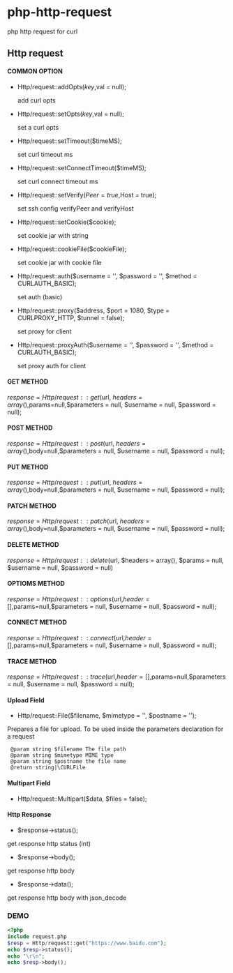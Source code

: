 # php-http-request
php http request for curl

## Http request

#### COMMON OPTION

* Http/request::addOpts($key,$val = null);

  add curl opts

* Http/request::setOpts($key,$val = null);

  set a curl opts

* Http/request::setTimeout($timeMS);

  set curl timeout ms

* Http/request::setConnectTimeout($timeMS);

  set curl connect timeout ms
  
* Http/request::setVerify($Peer = true,$Host = true);

    set ssh config verifyPeer and verifyHost

* Http/request::setCookie($cookie);

   set cookie jar with string
   
* Http/request::cookieFile($cookieFile);

  set cookie jar with cookie file

* Http/request::auth($username = '', $password = '', $method = CURLAUTH_BASIC);

  set auth (basic)

* Http/request::proxy($address, $port = 1080, $type = CURLPROXY_HTTP, $tunnel = false);

  set proxy for client
 
* Http/request::proxyAuth($username = '', $password = '', $method = CURLAUTH_BASIC);

  set proxy auth for client

#### GET METHOD

$response = Http/request::get($url, $headers = array(),$params=null,$parameters = null, $username = null, $password = null);

#### POST METHOD

$response = Http/request::post($url, $headers = array(),$body=null,$parameters = null, $username = null, $password = null);

#### PUT METHOD

$response = Http/request::put($url, $headers = array(),$body=null,$parameters = null, $username = null, $password = null);

#### PATCH METHOD

$response = Http/request::patch($url, $headers = array(),$body=null,$parameters = null, $username = null, $password = null);

#### DELETE METHOD

$response = Http/request::delete($url, $headers = array(), $params = null, $username = null, $password = null)

#### OPTIOMS METHOD

$response = Http/request::options($url,$header=[],$params=null,$parameters = null, $username = null, $password = null);

#### CONNECT METHOD

$response = Http/request::connect($url,$header=[],$params=null,$parameters = null, $username = null, $password = null);

#### TRACE METHOD

$response = Http/request::trace($url,$header=[],$params=null,$parameters = null, $username = null, $password = null);

#### Upload Field

* Http/request::File($filename, $mimetype = '', $postname = '');

Prepares a file for upload. To be used inside the parameters declaration for a request

     @param string $filename The file path
     @param string $mimetype MIME type
     @param string $postname the file name
     @return string|\CURLFile

#### Multipart Field
  
* Http/request::Multipart($data, $files = false);
  
#### Http Response 

* $response->status();

get response http status (int)

* $response->body();

get response http body

* $response->data();

get response http body with json_decode

### DEMO

```php
<?php
include request.php
$resp = Http/request::get("https://www.baidu.com");
echo $resp->status();
echo "\r\n";
echo $resp->body();
```
